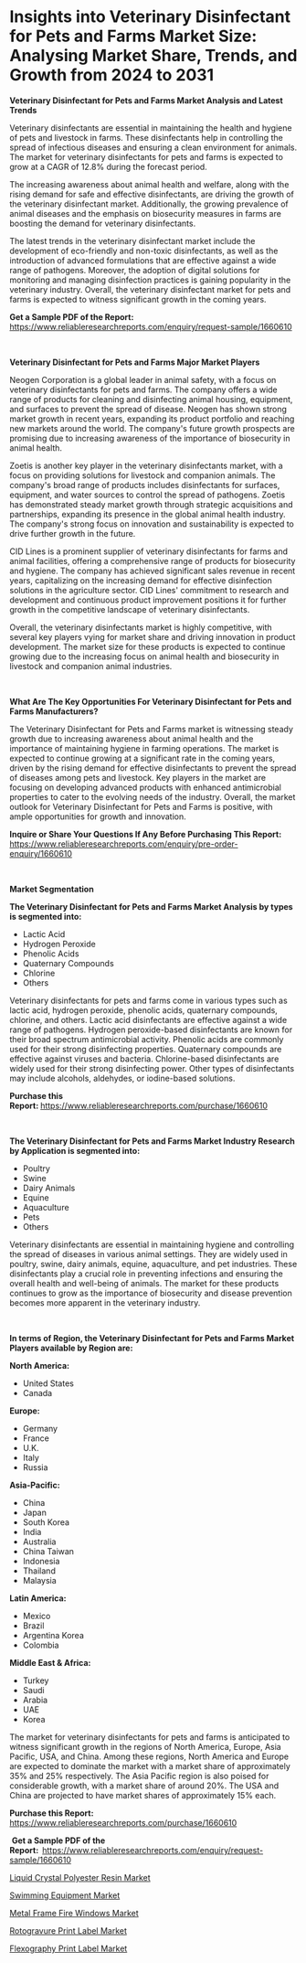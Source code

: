 <p><h1>Insights into Veterinary Disinfectant for Pets and Farms Market Size: Analysing Market Share, Trends, and Growth from 2024 to 2031</h1></p><p><strong>Veterinary Disinfectant for Pets and Farms Market Analysis and Latest Trends</strong></p>
<p><p>Veterinary disinfectants are essential in maintaining the health and hygiene of pets and livestock in farms. These disinfectants help in controlling the spread of infectious diseases and ensuring a clean environment for animals. The market for veterinary disinfectants for pets and farms is expected to grow at a CAGR of 12.8% during the forecast period.</p><p>The increasing awareness about animal health and welfare, along with the rising demand for safe and effective disinfectants, are driving the growth of the veterinary disinfectant market. Additionally, the growing prevalence of animal diseases and the emphasis on biosecurity measures in farms are boosting the demand for veterinary disinfectants.</p><p>The latest trends in the veterinary disinfectant market include the development of eco-friendly and non-toxic disinfectants, as well as the introduction of advanced formulations that are effective against a wide range of pathogens. Moreover, the adoption of digital solutions for monitoring and managing disinfection practices is gaining popularity in the veterinary industry. Overall, the veterinary disinfectant market for pets and farms is expected to witness significant growth in the coming years.</p></p>
<p><strong>Get a Sample PDF of the Report:&nbsp;</strong> <a href="https://www.reliableresearchreports.com/enquiry/request-sample/1660610">https://www.reliableresearchreports.com/enquiry/request-sample/1660610</a></p>
<p>&nbsp;</p>
<p><strong>Veterinary Disinfectant for Pets and Farms Major Market Players</strong></p>
<p><p>Neogen Corporation is a global leader in animal safety, with a focus on veterinary disinfectants for pets and farms. The company offers a wide range of products for cleaning and disinfecting animal housing, equipment, and surfaces to prevent the spread of disease. Neogen has shown strong market growth in recent years, expanding its product portfolio and reaching new markets around the world. The company's future growth prospects are promising due to increasing awareness of the importance of biosecurity in animal health.</p><p>Zoetis is another key player in the veterinary disinfectants market, with a focus on providing solutions for livestock and companion animals. The company's broad range of products includes disinfectants for surfaces, equipment, and water sources to control the spread of pathogens. Zoetis has demonstrated steady market growth through strategic acquisitions and partnerships, expanding its presence in the global animal health industry. The company's strong focus on innovation and sustainability is expected to drive further growth in the future.</p><p>CID Lines is a prominent supplier of veterinary disinfectants for farms and animal facilities, offering a comprehensive range of products for biosecurity and hygiene. The company has achieved significant sales revenue in recent years, capitalizing on the increasing demand for effective disinfection solutions in the agriculture sector. CID Lines' commitment to research and development and continuous product improvement positions it for further growth in the competitive landscape of veterinary disinfectants.</p><p>Overall, the veterinary disinfectants market is highly competitive, with several key players vying for market share and driving innovation in product development. The market size for these products is expected to continue growing due to the increasing focus on animal health and biosecurity in livestock and companion animal industries.</p></p>
<p>&nbsp;</p>
<p><strong>What Are The Key Opportunities For Veterinary Disinfectant for Pets and Farms Manufacturers?</strong></p>
<p><p>The Veterinary Disinfectant for Pets and Farms market is witnessing steady growth due to increasing awareness about animal health and the importance of maintaining hygiene in farming operations. The market is expected to continue growing at a significant rate in the coming years, driven by the rising demand for effective disinfectants to prevent the spread of diseases among pets and livestock. Key players in the market are focusing on developing advanced products with enhanced antimicrobial properties to cater to the evolving needs of the industry. Overall, the market outlook for Veterinary Disinfectant for Pets and Farms is positive, with ample opportunities for growth and innovation.</p></p>
<p><strong>Inquire or Share Your Questions If Any Before Purchasing This Report:</strong> <a href="https://www.reliableresearchreports.com/enquiry/pre-order-enquiry/1660610">https://www.reliableresearchreports.com/enquiry/pre-order-enquiry/1660610</a></p>
<p>&nbsp;</p>
<p><strong>Market Segmentation</strong></p>
<p><strong>The Veterinary Disinfectant for Pets and Farms Market Analysis by types is segmented into:</strong></p>
<p><ul><li>Lactic Acid</li><li>Hydrogen Peroxide</li><li>Phenolic Acids</li><li>Quaternary Compounds</li><li>Chlorine</li><li>Others</li></ul></p>
<p><p>Veterinary disinfectants for pets and farms come in various types such as lactic acid, hydrogen peroxide, phenolic acids, quaternary compounds, chlorine, and others. Lactic acid disinfectants are effective against a wide range of pathogens. Hydrogen peroxide-based disinfectants are known for their broad spectrum antimicrobial activity. Phenolic acids are commonly used for their strong disinfecting properties. Quaternary compounds are effective against viruses and bacteria. Chlorine-based disinfectants are widely used for their strong disinfecting power. Other types of disinfectants may include alcohols, aldehydes, or iodine-based solutions.</p></p>
<p><strong>Purchase this Report:&nbsp;</strong><a href="https://www.reliableresearchreports.com/purchase/1660610">https://www.reliableresearchreports.com/purchase/1660610</a></p>
<p>&nbsp;</p>
<p><strong>The Veterinary Disinfectant for Pets and Farms Market Industry Research by Application is segmented into:</strong></p>
<p><ul><li>Poultry</li><li>Swine</li><li>Dairy Animals</li><li>Equine</li><li>Aquaculture</li><li>Pets</li><li>Others</li></ul></p>
<p><p>Veterinary disinfectants are essential in maintaining hygiene and controlling the spread of diseases in various animal settings. They are widely used in poultry, swine, dairy animals, equine, aquaculture, and pet industries. These disinfectants play a crucial role in preventing infections and ensuring the overall health and well-being of animals. The market for these products continues to grow as the importance of biosecurity and disease prevention becomes more apparent in the veterinary industry.</p></p>
<p>&nbsp;</p>
<p><strong>In terms of Region, the Veterinary Disinfectant for Pets and Farms Market Players available by Region are:</strong></p>
<p>
    <p> <strong> North America: </strong>
        <ul>
            <li>United States</li>
            <li>Canada</li>
        </ul>
        </p> 
    <p> <strong> Europe: </strong>
        <ul>
            <li>Germany</li>
            <li>France</li>
            <li>U.K.</li>
            <li>Italy</li>
            <li>Russia</li>
        </ul>
        </p> 
    <p> <strong> Asia-Pacific: </strong>
        <ul>
            <li>China</li>
            <li>Japan</li>
            <li>South Korea</li>
            <li>India</li>
            <li>Australia</li>
            <li>China Taiwan</li>
            <li>Indonesia</li>
            <li>Thailand</li>
            <li>Malaysia</li>
        </ul>
        </p> 
    <p> <strong> Latin America: </strong>
        <ul>
            <li>Mexico</li>
            <li>Brazil</li>
            <li>Argentina Korea</li>
            <li>Colombia</li>
        </ul>
        </p> 
    <p> <strong> Middle East & Africa: </strong>
        <ul>
            <li>Turkey</li>
            <li>Saudi</li>
            <li>Arabia</li>
            <li>UAE</li>
            <li>Korea</li>
        </ul>
    </p>
    </p>
<p><p>The market for veterinary disinfectants for pets and farms is anticipated to witness significant growth in the regions of North America, Europe, Asia Pacific, USA, and China. Among these regions, North America and Europe are expected to dominate the market with a market share of approximately 35% and 25% respectively. The Asia Pacific region is also poised for considerable growth, with a market share of around 20%. The USA and China are projected to have market shares of approximately 15% each.</p></p>
<p><strong>Purchase this Report: </strong><a href="https://www.reliableresearchreports.com/purchase/1660610">https://www.reliableresearchreports.com/purchase/1660610</a></p>
<p>&nbsp;<strong>Get a Sample PDF of the Report:&nbsp;&nbsp;</strong><a href="https://www.reliableresearchreports.com/enquiry/request-sample/1660610">https://www.reliableresearchreports.com/enquiry/request-sample/1660610</a></p>
<p><strong></strong></p>
<p><p><a href="https://view.publitas.com/reportprime-1/liquid-crystal-polyester-resin-market-research-report-reveals-the-latest-trends-and-opportunities-of-this-market-for-period-from-2024-2031/">Liquid Crystal Polyester Resin Market</a></p><p><a href="https://view.publitas.com/reportprime-1/swimming-equipment-market-provides-a-comprehensive-analysis-including-a-macro-overview-of-the-market-as-well-as-micro-details-such-as-market-size-and-competitive-landscape/">Swimming Equipment Market</a></p><p><a href="https://meowing-canidae-761.notion.site/Metal-Frame-Fire-Windows-Market-with-the-goal-of-estimating-the-market-size-and-future-growth-potent-311ad7ac750d40bf888d6ff8105e531b">Metal Frame Fire Windows Market</a></p><p><a href="https://military-diascia-e68.notion.site/Rotogravure-Print-Label-Market-with-the-goal-of-estimating-the-market-size-and-future-growth-potenti-20739a48251d4db69aee5abae7aa2241">Rotogravure Print Label Market</a></p><p><a href="https://sudsy-motorcycle-bbc.notion.site/Flexography-Print-Label-Market-Size-Share-Trends-Analysis-Report-By-Application-Regional-Outlook-502122d2bfc24a9383ce2603360bbf65">Flexography Print Label Market</a></p></p>